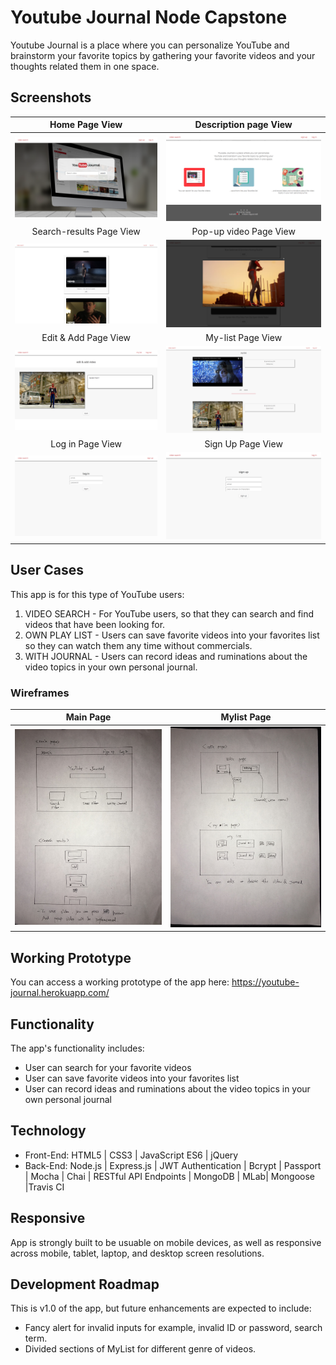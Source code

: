 # Youtube Journal Node Capstone

Youtube Journal is a place where you can personalize YouTube and brainstorm your favorite topics by gathering your favorite videos and your thoughts related them in one space.

## Screenshots

Home Page View | Description  page View
:-------------------------:|:-------------------------:
![Home Page](https://github.com/realnuno/youtube-journal-node-capstone/blob/master/readme-imgs/landing-page.png)  |  ![description  page](https://github.com/realnuno/youtube-journal-node-capstone/blob/master/readme-imgs/description-page.png)
Search-results Page View| Pop-up video Page View
![Search-results Page View](https://github.com/realnuno/youtube-journal-node-capstone/blob/master/readme-imgs/search-results-page.png) | ![Pop-up video Page View](https://github.com/realnuno/youtube-journal-node-capstone/blob/master/readme-imgs/popup-video-page.png)
Edit & Add Page View  | My-list Page View
![Edit & Add Page View](https://github.com/realnuno/youtube-journal-node-capstone/blob/master/readme-imgs/edit-page.png) | ![My-list Page View](https://github.com/realnuno/youtube-journal-node-capstone/blob/master/readme-imgs/mylist-page.png)
Log in Page View | Sign Up Page View
![Log in Page View](https://github.com/realnuno/youtube-journal-node-capstone/blob/master/readme-imgs/login-page.png) |![Sign Up Page View](https://github.com/realnuno/youtube-journal-node-capstone/blob/master/readme-imgs/signup-page.png)


## User Cases
This app is for this type of YouTube users:
1. VIDEO SEARCH - For YouTube users, so that they can search and find videos that have been looking for.
2. OWN PLAY LIST - Users can save favorite videos into your favorites list so they can watch them any time without commercials.
3. WITH JOURNAL - Users can record ideas and ruminations about the video topics in your own personal journal.


### Wireframes
Main Page             |  Mylist Page
:-------------------------:|:-------------------------:
![Main Page](https://github.com/realnuno/youtube-journal-node-capstone/blob/master/readme-imgs/main.jpg)  |  ![Mylist Page](https://github.com/realnuno/youtube-journal-node-capstone/blob/master/readme-imgs/mylist.jpg)

## Working Prototype
You can access a working prototype of the app here: https://youtube-journal.herokuapp.com/

## Functionality
The app's functionality includes:
* User can search for your favorite videos
* User can save favorite videos into your favorites list
* User can record ideas and ruminations about the video topics in your own personal journal

## Technology
* Front-End: HTML5 | CSS3 | JavaScript ES6 | jQuery
* Back-End: Node.js | Express.js | JWT Authentication | Bcrypt | Passport | Mocha | Chai | RESTful API Endpoints | MongoDB | MLab| Mongoose |Travis CI



## Responsive
App is strongly built to be usuable on mobile devices, as well as responsive across mobile, tablet, laptop, and desktop screen resolutions.

## Development Roadmap
This is v1.0 of the app, but future enhancements are expected to include:
* Fancy alert for invalid inputs for example, invalid ID or password, search term.
* Divided sections of MyList for different genre of videos.
